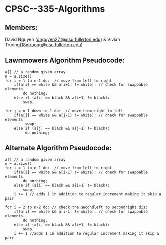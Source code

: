 # CPSC--335-Algorithms

## Members:
 David Nguyen (dnguyen271@csu.fullerton.edu) & Vivian Truong(18vtruong@csu.fullerton.edu)

## Lawnmowers Algorithm Pseudocode:
    
    a[] // a random given array
    n = a.size()
    for i = 1 to n-1 do:  // move from left to right
        if(a[i] == white && a[i+1] != white): // check for swappable elements
            do nothing;
        else if (a[i] == black && a[i+1] != black):
            swap;
            
    for j = n-1 down to 1 do:  // move from right to left
        if(a[j] == white && a[j-1] != white): // check for swappable elements
             swap;
        else if (a[j] == black && a[j-1] != black):
             do nothing;

## Alternate Algorithm Pseudocode:

    a[] // a random given array
    n = a.size()
    for i = 1 to n-1 do:  // move from left to right
        if(a[i] == white && a[i-1] != white): // check for swappable elements
            do nothing;
        else if (a[i] == black && a[i+1] != black):
            swap;
        i += 1 // adds 1 in addition to regular increment making it skip a pair
        
    for i = 2 to n-2 do: // check the secondleft to secondright disc
        if(a[i] == white && a[i-1] != white): // check for swappable elements
            do nothing;
        else if (a[i] == black && a[i+1] != black):
            swap;
        i += 1 //adds 1 in addition to regular increment making it skip a pair

